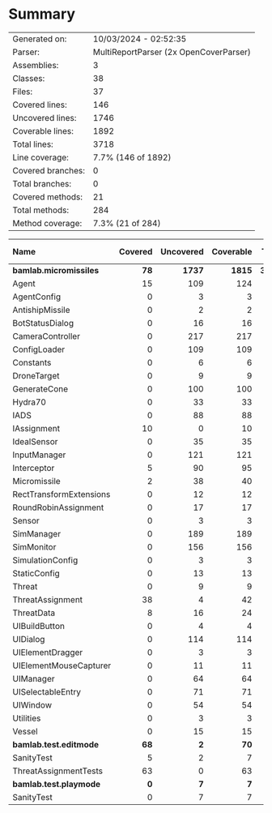 ﻿# Summary
|||
|:---|:---|
| Generated on: | 10/03/2024 - 02:52:35 |
| Parser: | MultiReportParser (2x OpenCoverParser) |
| Assemblies: | 3 |
| Classes: | 38 |
| Files: | 37 |
| Covered lines: | 146 |
| Uncovered lines: | 1746 |
| Coverable lines: | 1892 |
| Total lines: | 3718 |
| Line coverage: | 7.7% (146 of 1892) |
| Covered branches: | 0 |
| Total branches: | 0 |
| Covered methods: | 21 |
| Total methods: | 284 |
| Method coverage: | 7.3% (21 of 284) |

|**Name**|**Covered**|**Uncovered**|**Coverable**|**Total**|**Line coverage**|**Covered**|**Total**|**Branch coverage**|**Covered**|**Total**|**Method coverage**|
|:---|---:|---:|---:|---:|---:|---:|---:|---:|---:|---:|---:|
|**bamlab.micromissiles**|**78**|**1737**|**1815**|**3653**|**4.2%**|**0**|**0**|****|**17**|**279**|**6%**|
|Agent|15|109|124|208|12%|0|0||4|23|17.3%|
|AgentConfig|0|3|3|123|0%|0|0||0|1|0%|
|AntishipMissile|0|2|2|11|0%|0|0||0|2|0%|
|BotStatusDialog|0|16|16|36|0%|0|0||0|2|0%|
|CameraController|0|217|217|490|0%|0|0||0|23|0%|
|ConfigLoader|0|109|109|168|0%|0|0||0|12|0%|
|Constants|0|6|6|17|0%|0|0||0|2|0%|
|DroneTarget|0|9|9|21|0%|0|0||0|5|0%|
|GenerateCone|0|100|100|144|0%|0|0||0|9|0%|
|Hydra70|0|33|33|53|0%|0|0||0|5|0%|
|IADS|0|88|88|146|0%|0|0||0|17|0%|
|IAssignment|10|0|10|40|100%|0|0||3|3|100%|
|IdealSensor|0|35|35|71|0%|0|0||0|4|0%|
|InputManager|0|121|121|194|0%|0|0||0|11|0%|
|Interceptor|5|90|95|157|5.2%|0|0||2|15|13.3%|
|Micromissile|2|38|40|78|5%|0|0||1|4|25%|
|RectTransformExtensions|0|12|12|23|0%|0|0||0|4|0%|
|RoundRobinAssignment|0|17|17|43|0%|0|0||0|2|0%|
|Sensor|0|3|3|70|0%|0|0||0|1|0%|
|SimManager|0|189|189|326|0%|0|0||0|26|0%|
|SimMonitor|0|156|156|263|0%|0|0||0|19|0%|
|SimulationConfig|0|3|3|123|0%|0|0||0|1|0%|
|StaticConfig|0|13|13|43|0%|0|0||0|5|0%|
|Threat|0|9|9|17|0%|0|0||0|3|0%|
|ThreatAssignment|38|4|42|79|90.4%|0|0||5|5|100%|
|ThreatData|8|16|24|48|33.3%|0|0||2|5|40%|
|UIBuildButton|0|4|4|18|0%|0|0||0|2|0%|
|UIDialog|0|114|114|213|0%|0|0||0|18|0%|
|UIElementDragger|0|3|3|15|0%|0|0||0|1|0%|
|UIElementMouseCapturer|0|11|11|25|0%|0|0||0|3|0%|
|UIManager|0|64|64|127|0%|0|0||0|16|0%|
|UISelectableEntry|0|71|71|119|0%|0|0||0|15|0%|
|UIWindow|0|54|54|108|0%|0|0||0|9|0%|
|Utilities|0|3|3|9|0%|0|0||0|1|0%|
|Vessel|0|15|15|27|0%|0|0||0|5|0%|
|**bamlab.test.editmode**|**68**|**2**|**70**|**163**|**97.1%**|**0**|**0**|****|**4**|**4**|**100%**|
|SanityTest|5|2|7|25|71.4%|0|0||2|2|100%|
|ThreatAssignmentTests|63|0|63|138|100%|0|0||2|2|100%|
|**bamlab.test.playmode**|**0**|**7**|**7**|**25**|**0%**|**0**|**0**|****|**0**|**1**|**0%**|
|SanityTest|0|7|7|25|0%|0|0||0|1|0%|
